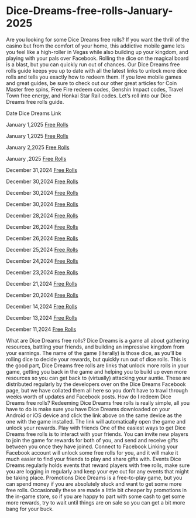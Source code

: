 # Dice-Dreams-free-rolls-January-2025

Are you looking for some Dice Dreams free rolls? If you want the thrill of the casino but from the comfort of your home, this addictive mobile game lets you feel like a high-roller in Vegas while also building up your kingdom, and playing with your pals over Facebook. Rolling the dice on the magical board is a blast, but you can quickly run out of chances.
Our Dice Dreams free rolls guide keeps you up to date with all the latest links to unlock more dice rolls and tells you exactly how to redeem them. If you love mobile games and great guides, be sure to check out our other great articles for Coin Master free spins, Free Fire redeem codes, Genshin Impact codes, Travel Town free energy, and Honkai Star Rail codes.
Let’s roll into our Dice Dreams free rolls guide.


Date
Dice Dreams             Link

January 1,2025
[Free Rolls](https://www.simplyscrolls.xyz/dicedreams/)

January 1,2025
[Free Rolls](https://www.simplyscrolls.xyz/dicedreams/)

January 2,2025
[Free Rolls](https://www.simplyscrolls.xyz/dicedreams/)

January ,2025
[Free Rolls](https://www.simplyscrolls.xyz/dicedreams/)

December 31,2024
[Free Rolls](https://www.simplyscrolls.xyz/dicedreams/)

December 30,2024
[Free Rolls](https://www.simplyscrolls.xyz/dicedreams/)

December 30,2024
[Free Rolls](https://www.simplyscrolls.xyz/dicedreams/)

December 30,2024
[Free Rolls](https://www.simplyscrolls.xyz/dicedreams/)

December 28,2024
[Free Rolls](https://www.simplyscrolls.xyz/dicedreams/)

December 26,2024
[Free Rolls](https://www.simplyscrolls.xyz/dicedreams/)

December 26,2024
[Free Rolls](https://www.simplyscrolls.xyz/dicedreams/)

December 25,2024
[Free Rolls](https://www.simplyscrolls.xyz/dicedreams/)

December 24,2024
[Free Rolls](https://www.simplyscrolls.xyz/dicedreams/)

December 23,2024
[Free Rolls](https://www.simplyscrolls.xyz/dicedreams/)

December 21,2024
[Free Rolls](https://www.simplyscrolls.xyz/dicedreams/)

December 20,2024
[Free Rolls](https://www.simplyscrolls.xyz/dicedreams/)

December 14,2024
[Free Rolls](https://www.simplyscrolls.xyz/dicedreams/)

December 13,2024
[Free Rolls](https://www.simplyscrolls.xyz/dicedreams/)

December 11,2024
[Free Rolls](https://www.simplyscrolls.xyz/dicedreams/)



What are Dice Dreams free rolls? 
Dice Dreams is a game all about gathering resources, battling your friends, and building an impressive kingdom from your earnings. The name of the game (literally) is those dice, as you’ll be rolling dice to decide your rewards, but quickly run out of dice rolls.
This is the good part, Dice Dreams free rolls are links that unlock more rolls in your game, getting you back in the game and helping you to build up even more resources so you can get back to (virtually) attacking your auntie. These are distributed regularly by the developers over on the Dice Dreams Facebook page, but we have collated them all here so you don’t have to trawl through weeks worth of updates and Facebook posts. 
How do I redeem Dice Dreams free rolls?
Redeeming Dice Dreams free rolls is really simple, all you have to do is make sure you have Dice Dreams downloaded on your Android or iOS device and click the link above on the same device as the one with the game installed. The link will automatically open the game and unlock your rewards.
Play with friends
One of the easiest ways to get Dice Dreams free rolls is to interact with your friends. You can invite new players to join the game for rewards for both of you, and send and receive gifts between you once they have joined.
Connect to Facebook
Linking your Facebook account will unlock some free rolls for you, and it will make it much easier to find your friends to play and share gifts with.
Events
Dice Dreams regularly holds events that reward players with free rolls, make sure you are logging in regularly and keep your eye out for any events that might be taking place.
Promotions
Dice Dreams is a free-to-play game, but you can spend money if you are absolutely stuck and want to get some more free rolls. Occasionally these are made a little bit cheaper by promotions in the in-game store, so if you are happy to part with some cash to get some more rewards, try to wait until things are on sale so you can get a bit more bang for your buck.
